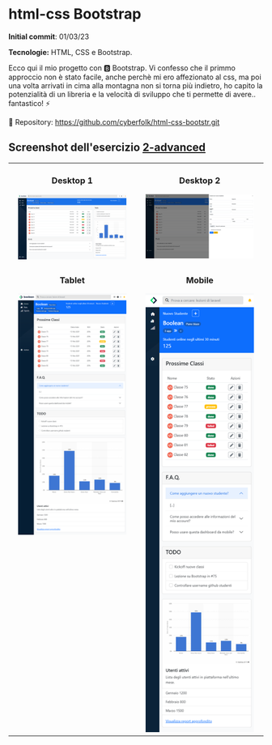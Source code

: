# html-css Bootstrap

**Initial commit**: 01/03/23

**Tecnologie:** HTML, CSS e Bootstrap.

Ecco qui il mio progetto con 🅱️ Bootstrap. Vi confesso che il primmo approccio non è stato facile, anche perchè mi ero affezionato al css, ma poi una volta arrivati in cima alla montagna non si torna più indietro, ho capito la potenzialità di un libreria e la velocità di sviluppo che ti permette di avere.. fantastico! ⚡️

🔗 Repository:
https://github.com/cyberfolk/html-css-bootstr.git

## Screenshot dell'esercizio [2-advanced](/2-dashboard)

<table cellpadding="0">
  <tr style="padding: 0">
    <td valign="top" align="center" width="50%">
      <h3 >Desktop 1</h3>
      <img src="./2-dashboard/screencapture/desktop-1.png" width="90%"/>
    </td>
    <td valign="top" align="center" width="50%">
      <h3 >Desktop 2</h3>
      <img src="./2-dashboard/screencapture/desktop-2.png" width="90%"/>
    </td>
  </tr>
  <tr style="padding: 0">
    <td valign="top" align="center" width="50%">
      <h3>Tablet</h3>
      <img src="./2-dashboard/screencapture/tablet.png" width="90%"/>
    </td>
    <td valign="top" align="center" width="50%">
      <h3>Mobile</h3>
      <img src="./2-dashboard/screencapture/mobile.png" width="90%"/>
    </td>
  </tr>
</table>
